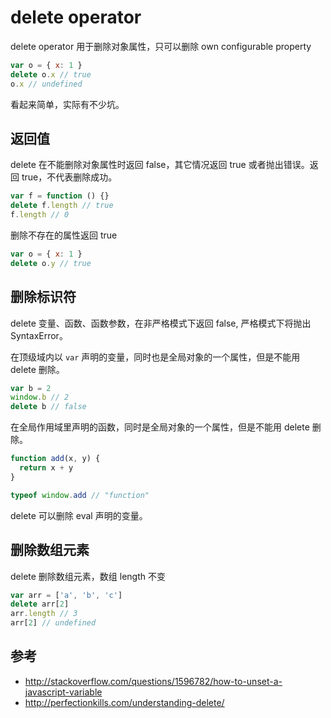 # delete operator

delete operator 用于删除对象属性，只可以删除 own configurable property

```js
var o = { x: 1 }
delete o.x // true
o.x // undefined
```

看起来简单，实际有不少坑。

## 返回值

delete 在不能删除对象属性时返回 false，其它情况返回 true 或者抛出错误。返回 true，不代表删除成功。

```js
var f = function () {}
delete f.length // true
f.length // 0
```

删除不存在的属性返回 true

```js
var o = { x: 1 }
delete o.y // true
```

## 删除标识符

delete 变量、函数、函数参数，在非严格模式下返回 false, 严格模式下将抛出 SyntaxError。

在顶级域内以 `var` 声明的变量，同时也是全局对象的一个属性，但是不能用 delete 删除。

```js
var b = 2
window.b // 2
delete b // false
```

在全局作用域里声明的函数，同时是全局对象的一个属性，但是不能用 delete 删除。

```js
function add(x, y) {
  return x + y
}

typeof window.add // "function"
```

delete 可以删除 eval 声明的变量。

## 删除数组元素

delete 删除数组元素，数组 length 不变

```js
var arr = ['a', 'b', 'c']
delete arr[2]
arr.length // 3
arr[2] // undefined
```

## 参考

- <http://stackoverflow.com/questions/1596782/how-to-unset-a-javascript-variable>
- <http://perfectionkills.com/understanding-delete/>

